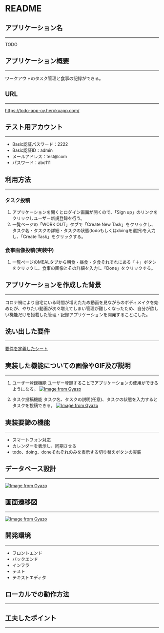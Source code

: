 # README

## アプリケーション名
---
TODO

## アプリケーション概要
---
ワークアウトのタスク管理と食事の記録ができる。

## URL
---
https://todo-app-oy.herokuapp.com/

## テスト用アカウント
---
- Basic認証パスワード：2222
- Basic認証ID：admin
- メールアドレス：test@com
- パスワード：abc111

## 利用方法
---
### タスク投稿
1. アプリケーションを開くとログイン画面が開くので、「Sign up」のリンクをクリックしユーザー新規登録を行う。
2. 一覧ページの「WORK OUT」タブで「Create New Task」をクリックし、タスク名・タスクの詳細・タスクの状態(todoもしくはdoingを選択)を入力し、「Create Task」をクリックする。

### 食事画像投稿(実装中)
1. 一覧ページのMEALタブから朝食・昼食・夕食それぞれにある「＋」ボタンをクリックし、食事の画像とその詳細を入力し「Done」をクリックする。

## アプリケーションを作成した背景
---
コロナ禍により自宅にいる時間が増えたため動画を見ながらのボディメイクを始めたが、やりたい動画が次々増えてしまい管理が難しくなったため、自分が欲しい機能だけを搭載した管理・記録アプリケーションを開発することにした。

## 洗い出した要件
---
[要件を定義したシート](https://docs.google.com/spreadsheets/d/1CuTupoxrBZrcqwjK9cwgtcYQbrmBn56NqaGfuR7pq_8/edit#gid=982722306)

## 実装した機能についての画像やGIF及び説明
---
1. ユーザー登録機能
ユーザー登録することでアプリケーションの使用ができるようになる。
[![Image from Gyazo](https://i.gyazo.com/068af8c90c6eb38ff83d02f223ed6d22.gif)](https://gyazo.com/068af8c90c6eb38ff83d02f223ed6d22)

2. タスク投稿機能
タスク名、タスクの説明(任意)、タスクの状態を入力するとタスクを投稿できる。
[![Image from Gyazo](https://i.gyazo.com/1ece48585eda65a8902e07a74ed1362e.gif)](https://gyazo.com/1ece48585eda65a8902e07a74ed1362e)


## 実装要諦の機能
---
- スマートフォン対応
- カレンダーを表示し、同期させる
- todo、doing、doneそれぞれのみを表示する切り替えボタンの実装

## データベース設計
---
[![Image from Gyazo](https://i.gyazo.com/163f9a117ca1b89343615530c02f4e25.png)](https://gyazo.com/163f9a117ca1b89343615530c02f4e25)

## 画面遷移図
---
[![Image from Gyazo](https://i.gyazo.com/5b7b8e579157a28a52a98975cb9d7a5e.png)](https://gyazo.com/5b7b8e579157a28a52a98975cb9d7a5e)

## 開発環境
---
- フロントエンド
- バックエンド
- インフラ
- テスト
- テキストエディタ

## ローカルでの動作方法
---


## 工夫したポイント
---

